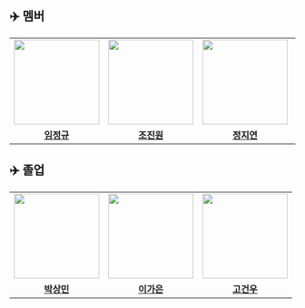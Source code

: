 ## :airplane: **멤버**
<table>
 <tr>
    <td align="center"><a href="https://github.com/DoxB"><img src="https://avatars.githubusercontent.com/DoxB" width="150px;" alt=""></td>
    <td align="center"><a href="https://github.com/yonggaljjw"><img src="https://avatars.githubusercontent.com/yonggaljjw" width="150px;" alt=""></td>
    <td align="center"><a href="https://github.com/JiyeonJeong02"><img src="https://avatars.githubusercontent.com/JiyeonJeong02" width="150px;" alt=""></td>
    <td align="center"><a href="https://github.com/kimnagyeong99"><img src="https://avatars.githubusercontent.com/kimnagyeong99" width="150px;" alt=""></td>
  </tr>
  <tr>
    <td align="center"><a href="https://github.com/DoxB"><b>임정규</b></td>
    <td align="center"><a href="https://github.com/yonggaljjw"><b>조진원</b></td>
    <td align="center"><a href="https://github.com/JiyeonJeong02"><b>정지연</b></td>
    <td align="center"><a href="https://github.com/kimnagyeong99"><b>김나경</b></td>
  </tr>
</table>

## :airplane: **졸업**
<table>
 <tr>
    <td align="center"><a href="https://github.com/sangminpark9"><img src="https://avatars.githubusercontent.com/sangminpark9" width="150px;" alt=""></td>
    <td align="center"><a href="https://github.com/gaeun19"><img src="https://avatars.githubusercontent.com/gaeun19" width="150px;" alt=""></td>
    <td align="center"><a href="https://github.com/rhrjsdn3853"><img src="https://avatars.githubusercontent.com/rhrjsdn3853" width="150px;" alt=""></td>
  </tr>
  <tr>
    <td align="center"><a href="https://github.com/sangminpark9"><b>박상민</b></td>
    <td align="center"><a href="https://github.com/gaeun19"><b>이가은</b></td>
    <td align="center"><a href="https://github.com/rhrjsdn3853"><b>고건우</b></td>
  </tr>
</table>
